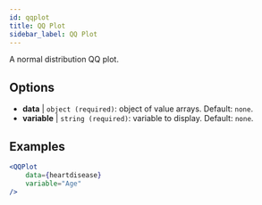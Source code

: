 ```yaml
---
id: qqplot
title: QQ Plot
sidebar_label: QQ Plot
---
```


A normal distribution QQ plot.

## Options

* __data__ | `object (required)`: object of value arrays. Default: `none`.
* __variable__ | `string (required)`: variable to display. Default: `none`.


## Examples

```jsx live
<QQPlot 
    data={heartdisease} 
    variable="Age"
/>
```

